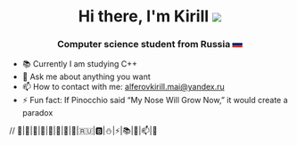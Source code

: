 <h1 align="center">Hi there, I'm Kirill <img src="https://github.com/blackcater/blackcater/raw/main/images/Hi.gif" height="32"/></h1>
<h3 align="center">Computer science student from Russia <img src="https://github.com/AlferovKirill/AlferovKirill/blob/main/src/Flag.svg" height="12"/></h3>

- 📚 Currently I am studying C++
- 💬 Ask me about anything you want
- 📫 How to contact with me: alferovkirill.mai@yandex.ru
- ⚡ Fun fact: If Pinocchio said “My Nose Will Grow Now,” it would create a paradox

// 📕|📗|📘|📙|📓|📔|📒|🚩|🇷🇺|🅱️|⛄|⚡|📚|💬|📫|📖
